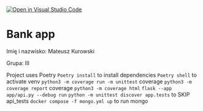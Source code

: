 [![Open in Visual Studio Code](https://classroom.github.com/assets/open-in-vscode-718a45dd9cf7e7f842a935f5ebbe5719a5e09af4491e668f4dbf3b35d5cca122.svg)](https://classroom.github.com/online_ide?assignment_repo_id=12305625&assignment_repo_type=AssignmentRepo)

# Bank app

Imię i nazwisko: Mateusz Kurowski

Grupa: III

Project uses Poetry
`Poetry install` to install dependencies
`Poetry shell` to activate venv
`python3 -m coverage run -m unittest` coverage
`python3 -m coverage report` coverage
`python3 -m coverage html`
`flask --app app/api.py --debug run`
`python -m unittest discover app.tests` to SKIP api_tests
`docker compose -f mongo.yml up` to run mongo
